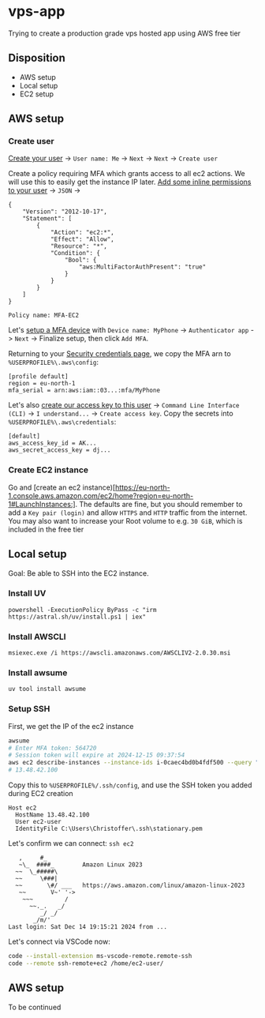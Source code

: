 # vps-app
Trying to create a production grade vps hosted app using AWS free tier

## Disposition
- AWS setup
- Local setup
- EC2 setup

## AWS setup
### Create user
[Create your user](https://us-east-1.console.aws.amazon.com/iam/home?region=eu-north-1#/users/create) -> `User name: Me` -> `Next` -> `Next` -> `Create user`

Create a policy requiring MFA which grants access to all ec2 actions. We will use this to easily get the instance IP later.  [Add some inline permissions to your user](https://us-east-1.console.aws.amazon.com/iam/home?region=eu-north-1#/users/details/Me/createPolicy?step=addPermissions) -> `JSON` -> 
```
{
	"Version": "2012-10-17",
	"Statement": [
		{
			"Action": "ec2:*",
			"Effect": "Allow",
			"Resource": "*",
			"Condition": {
				"Bool": {
					"aws:MultiFactorAuthPresent": "true"
				}
			}
		}
	]
}
```
`Policy name: MFA-EC2`

Let's [setup a MFA device](https://us-east-1.console.aws.amazon.com/iam/home?region=eu-north-1#/users/details/Me/mfa) with `Device name: MyPhone` -> `Authenticator app` -> `Next` -> Finalize setup, then click `Add MFA`.

Returning to your [Security credentials page](https://us-east-1.console.aws.amazon.com/iam/home?region=eu-north-1#/users/details/Me?section=security_credentials), we copy the MFA arn to `%USERPROFILE%\.aws\config`:
```
[profile default]
region = eu-north-1
mfa_serial = arn:aws:iam::03...:mfa/MyPhone
```

Let's also [create our access key to this user](https://us-east-1.console.aws.amazon.com/iam/home?region=eu-north-1#/users/details/Me/create-access-key) -> `Command Line Interface (CLI)` -> `I understand...` -> `Create access key`. Copy the secrets into `%USERPROFILE%\.aws\credentials`:
```
[default]
aws_access_key_id = AK...
aws_secret_access_key = dj...
```

### Create EC2 instance
Go and [create an ec2 instance)[https://eu-north-1.console.aws.amazon.com/ec2/home?region=eu-north-1#LaunchInstances:]. The defaults are fine, but you should remember to add a `Key pair (login)` and allow `HTTPS` and `HTTP` traffic from the internet. You may also want to increase your Root volume to e.g. `30 GiB`, which is included in the free tier

## Local setup
Goal: Be able to SSH into the EC2 instance.

### Install UV
`powershell -ExecutionPolicy ByPass -c "irm https://astral.sh/uv/install.ps1 | iex"`
### Install AWSCLI
`msiexec.exe /i https://awscli.amazonaws.com/AWSCLIV2-2.0.30.msi`
### Install awsume
`uv tool install awsume`
### Setup SSH
First, we get the IP of the ec2 instance
```sh
awsume
# Enter MFA token: 564720
# Session token will expire at 2024-12-15 09:37:54
aws ec2 describe-instances --instance-ids i-0caec4bd0b4fdf500 --query "Reservations[*].Instances[*].PublicIpAddress" --output text
# 13.48.42.100
```
Copy this to `%USERPROFILE%/.ssh/config`, and use the SSH token you added during EC2 creation 
```
Host ec2
  HostName 13.48.42.100
  User ec2-user
  IdentityFile C:\Users\Christoffer\.ssh\stationary.pem
```
Let's confirm we can connect: `ssh ec2`
```
   ,     #_
   ~\_  ####_        Amazon Linux 2023
  ~~  \_#####\
  ~~     \###|
  ~~       \#/ ___   https://aws.amazon.com/linux/amazon-linux-2023
   ~~       V~' '->
    ~~~         /
      ~~._.   _/
         _/ _/
       _/m/'
Last login: Sat Dec 14 19:15:21 2024 from ...
```
Let's connect via VSCode now: 
```sh
code --install-extension ms-vscode-remote.remote-ssh
code --remote ssh-remote+ec2 /home/ec2-user/
```

## AWS setup
To be continued
